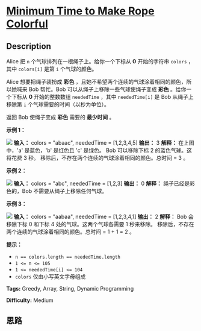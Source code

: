 # [Minimum Time to Make Rope Colorful][title]

## Description

Alice 把 `n` 个气球排列在一根绳子上。给你一个下标从 **0** 开始的字符串 `colors` ，其中 `colors[i]` 是第 `i`
个气球的颜色。

Alice 想要把绳子装扮成 **彩色** ，且她不希望两个连续的气球涂着相同的颜色，所以她喊来 Bob 帮忙。Bob 可以从绳子上移除一些气球使绳子变成
**彩色** 。给你一个下标从 **0** 开始的整数数组 `neededTime` ，其中 `neededTime[i]` 是 Bob 从绳子上移除第
`i` 个气球需要的时间（以秒为单位）。

返回 Bob 使绳子变成 **彩色** 需要的 **最少时间** 。



**示例 1：**

![](https://assets.leetcode.com/uploads/2021/12/13/ballon1.jpg)
            **输入：** colors = "abaac", neededTime = [1,2,3,4,5]    **输出：** 3    **解释：** 在上图中，'a' 是蓝色，'b' 是红色且 'c' 是绿色。    Bob 可以移除下标 2 的蓝色气球。这将花费 3 秒。    移除后，不存在两个连续的气球涂着相同的颜色。总时间 = 3 。

**示例 2：**

![](https://assets.leetcode.com/uploads/2021/12/13/balloon2.jpg)
            **输入：** colors = "abc", neededTime = [1,2,3]    **输出：** 0    **解释：** 绳子已经是彩色的，Bob 不需要从绳子上移除任何气球。    

**示例 3：**

![](https://assets.leetcode.com/uploads/2021/12/13/balloon3.jpg)
            **输入：** colors = "aabaa", neededTime = [1,2,3,4,1]    **输出：** 2    **解释：** Bob 会移除下标 0 和下标 4 处的气球。这两个气球各需要 1 秒来移除。    移除后，不存在两个连续的气球涂着相同的颜色。总时间 = 1 + 1 = 2 。    



**提示：**

  * `n == colors.length == neededTime.length`
  * `1 <= n <= 105`
  * `1 <= neededTime[i] <= 104`
  * `colors` 仅由小写英文字母组成


**Tags:** Greedy, Array, String, Dynamic Programming

**Difficulty:** Medium

## 思路

[title]: https://leetcode-cn.com/problems/minimum-time-to-make-rope-colorful
